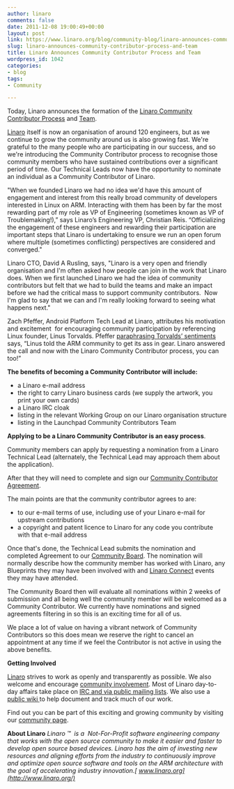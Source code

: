 ```yaml
---
author: linaro
comments: false
date: 2011-12-08 19:00:49+00:00
layout: post
link: https://www.linaro.org/blog/community-blog/linaro-announces-community-contributor-process-and-team/
slug: linaro-announces-community-contributor-process-and-team
title: Linaro Announces Community Contributor Process and Team
wordpress_id: 1042
categories:
- blog
tags:
- Community

---
```




Today, Linaro announces the formation of the [Linaro Community Contributor Process](https://wiki.linaro.org/CommunityContributor) and [Team](https://launchpad.net/~linaro-community-contributors).

[Linaro](http://www.linaro.org/) itself is now an organisation of around 120 engineers, but as we continue to grow the community around us is also growing fast. We're grateful to the many people who are participating in our success, and so we're introducing the Community Contributor process to recognise those community members who have sustained contributions over a significant period of time. Our Technical Leads now have the opportunity to nominate an individual as a Community Contributor of Linaro.








"When we founded Linaro we had no idea we'd have this amount of engagement and interest from this really broad community of developers interested in Linux on ARM. Interacting with them has been by far the most rewarding part of my role as VP of Engineering (sometimes known as VP of Troublemaking!),” says Linaro’s Engineering VP, Christian Reis. “Officializing the engagement of these engineers and rewarding their participation are important steps that Linaro is undertaking to ensure we run an open forum where multiple (sometimes conflicting) perspectives are considered and converged."

Linaro CTO, David A Rusling, says, "Linaro is a very open and friendly organisation and I'm often asked how people can join in the work that Linaro does. When we first launched Linaro we had the idea of community contributors but felt that we had to build the teams and make an impact before we had the critical mass to support community contributors.  Now I'm glad to say that we can and I'm really looking forward to seeing what happens next."

Zach Pfeffer, Android Platform Tech Lead at Linaro, attributes his motivation and excitement  for encouraging community participation by referencing Linux founder, Linus Torvalds. Pfeffer [paraphrasing Torvalds’ sentiments](https://lkml.org/lkml/2011/3/17/492) says, “Linus told the ARM community to get its ass in gear. Linaro answered the call and now with the Linaro Community Contributor process, you can too!”

**The benefits of becoming a Community Contributor will include:**

* a Linaro e-mail address
* the right to carry Linaro business cards (we supply the artwork, you print your own cards)
* a Linaro IRC cloak
* listing in the relevant Working Group on our Linaro organisation structure
* listing in the Launchpad Community Contributors Team

**Applying to be a Linaro Community Contributor is an easy process**.

Community members can apply by requesting a nomination from a Linaro Technical Lead (alternately, the Technical Lead may approach them about the application).

After that they will need to complete and sign our [Community Contributor Agreement](https://wiki.linaro.org/CommunityContributor?action=AttachFile&do=view&target=Linaro_Contributor_Agreement_%28individual%29_25_11_11.pdf).

The main points are that the community contributor agrees to are:

* to our e-mail terms of use, including use of your Linaro e-mail for upstream contributions
* a copyright and patent licence to Linaro for any code you contribute with that e-mail address

Once that's done, the Technical Lead submits the nomination and completed Agreement to our [Community Board](https://wiki.linaro.org/CommunityContributor/CommunityBoard). The nomination will normally describe how the community member has worked with Linaro, any Blueprints they may have been involved with and [Linaro Connect](http://connect.linaro.org/) events they may have attended.

The Community Board then will evaluate all nominations within 2 weeks of submission and all being well the community member will be welcomed as a Community Contributor. We currently have nominations and signed agreements filtering in so this is an exciting time for all of us.

We place a lot of value on having a vibrant network of Community Contributors so this does mean we reserve the right to cancel an appointment at any time if we feel the Contributor is not active in using the above benefits.








**Getting Involved**

[Linaro](http://www.linaro.org/) strives to work as openly and transparently as possible. We also welcome and encourage [community involvement](http://www.linaro.org/community/). Most of Linaro day-to-day affairs take place on [IRC and via public mailing lists](https://wiki.linaro.org/GettingInvolved). We also use a [public wiki ](https://wiki.linaro.org/)to help document and track much of our work.

Find out you can be part of this exciting and growing community by visiting our [community page](http://www.linaro.org/community/).

**About Linaro**
_Linaro ™  is a  Not-For-Profit software engineering company that works with the open source community to make it easier and faster to develop open source based devices. Linaro has the aim of investing new resources and aligning efforts from the industry to continuously improve and optimize open source software and tools on the ARM architecture with the goal of accelerating industry innovation.[ www.linaro.org](http://www.linaro.org/)_
